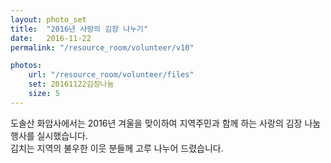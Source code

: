 ```yaml
---
layout: photo_set
title:  "2016년 사랑의 김장 나누기"
date:   2016-11-22
permalink: "/resource_room/volunteer/v10"

photos:
    url: "/resource_room/volunteer/files"
    set: 20161122김장나눔
    size: 5
---
```


도솔산 화암사에서는 2016년 겨울을 맞이하여 지역주민과 함께 하는 사랑의 김장 나눔 행사를 실시했습니다.<br>
김치는 지역의 불우한 이웃 분들께 고루 나누어 드렸습니다.


